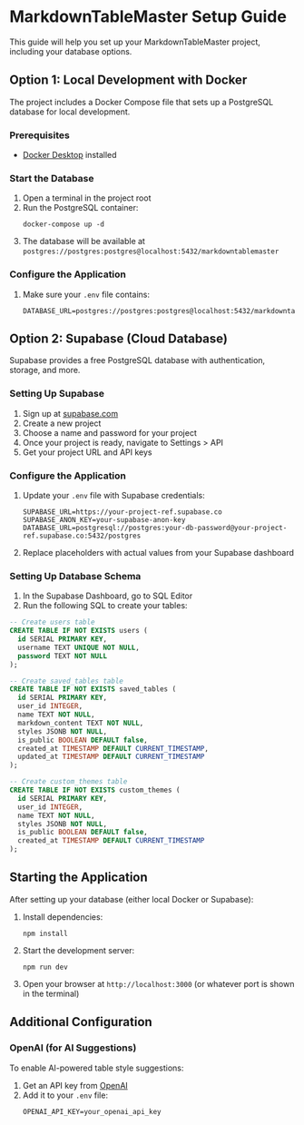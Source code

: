 # MarkdownTableMaster Setup Guide

This guide will help you set up your MarkdownTableMaster project, including your database options.

## Option 1: Local Development with Docker

The project includes a Docker Compose file that sets up a PostgreSQL database for local development.

### Prerequisites
- [Docker Desktop](https://www.docker.com/products/docker-desktop/) installed

### Start the Database

1. Open a terminal in the project root
2. Run the PostgreSQL container:
   ```
   docker-compose up -d
   ```
3. The database will be available at `postgres://postgres:postgres@localhost:5432/markdowntablemaster`

### Configure the Application

1. Make sure your `.env` file contains:
   ```
   DATABASE_URL=postgres://postgres:postgres@localhost:5432/markdowntablemaster
   ```

## Option 2: Supabase (Cloud Database)

Supabase provides a free PostgreSQL database with authentication, storage, and more.

### Setting Up Supabase

1. Sign up at [supabase.com](https://supabase.com/)
2. Create a new project
3. Choose a name and password for your project
4. Once your project is ready, navigate to Settings > API
5. Get your project URL and API keys

### Configure the Application

1. Update your `.env` file with Supabase credentials:
   ```
   SUPABASE_URL=https://your-project-ref.supabase.co
   SUPABASE_ANON_KEY=your-supabase-anon-key
   DATABASE_URL=postgresql://postgres:your-db-password@your-project-ref.supabase.co:5432/postgres
   ```
2. Replace placeholders with actual values from your Supabase dashboard

### Setting Up Database Schema 

1. In the Supabase Dashboard, go to SQL Editor
2. Run the following SQL to create your tables:

```sql
-- Create users table
CREATE TABLE IF NOT EXISTS users (
  id SERIAL PRIMARY KEY,
  username TEXT UNIQUE NOT NULL,
  password TEXT NOT NULL
);

-- Create saved_tables table
CREATE TABLE IF NOT EXISTS saved_tables (
  id SERIAL PRIMARY KEY,
  user_id INTEGER,
  name TEXT NOT NULL,
  markdown_content TEXT NOT NULL,
  styles JSONB NOT NULL,
  is_public BOOLEAN DEFAULT false,
  created_at TIMESTAMP DEFAULT CURRENT_TIMESTAMP,
  updated_at TIMESTAMP DEFAULT CURRENT_TIMESTAMP
);

-- Create custom_themes table
CREATE TABLE IF NOT EXISTS custom_themes (
  id SERIAL PRIMARY KEY,
  user_id INTEGER,
  name TEXT NOT NULL,
  styles JSONB NOT NULL,
  is_public BOOLEAN DEFAULT false,
  created_at TIMESTAMP DEFAULT CURRENT_TIMESTAMP
);
```

## Starting the Application

After setting up your database (either local Docker or Supabase):

1. Install dependencies:
   ```
   npm install
   ```

2. Start the development server:
   ```
   npm run dev
   ```

3. Open your browser at `http://localhost:3000` (or whatever port is shown in the terminal)

## Additional Configuration

### OpenAI (for AI Suggestions)

To enable AI-powered table style suggestions:

1. Get an API key from [OpenAI](https://platform.openai.com/)
2. Add it to your `.env` file:
   ```
   OPENAI_API_KEY=your_openai_api_key
   ```
